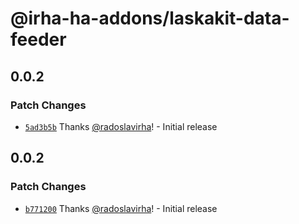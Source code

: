 # @irha-ha-addons/laskakit-data-feeder

## 0.0.2

### Patch Changes

- [`5ad3b5b`](https://github.com/radoslavirha/ha-addons/commit/5ad3b5bce9a0afc7b4ef99184f5eedff01c074f5) Thanks [@radoslavirha](https://github.com/radoslavirha)! - Initial release

## 0.0.2

### Patch Changes

- [`b771200`](https://github.com/radoslavirha/ha-addons/commit/b771200f366bfdcdddabd85830bb43af71667354) Thanks [@radoslavirha](https://github.com/radoslavirha)! - Initial release
